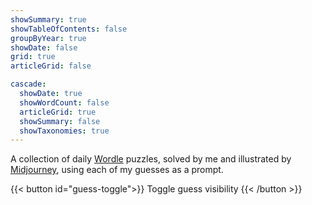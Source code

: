 ```yaml
---
showSummary: true
showTableOfContents: false
groupByYear: true
showDate: false
grid: true
articleGrid: false

cascade:
  showDate: true
  showWordCount: false
  articleGrid: true
  showSummary: false
  showTaxonomies: true
---
```


A collection of daily [Wordle](https://www.nytimes.com/games/wordle) puzzles, solved by me and illustrated by [Midjourney](https://www.midjourney.com), using each of my guesses as a prompt.

{{< button id="guess-toggle">}}
Toggle guess visibility
{{< /button >}}
